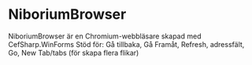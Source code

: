 # NiboriumBrowser

NiboriumBrowser är en Chromium-webbläsare skapad med CefSharp.WinForms
Stöd för: Gå tillbaka, Gå Framåt, Refresh, adressfält, Go, New Tab/tabs (för skapa flera flikar)
